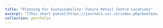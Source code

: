 ```yaml
---
title: "Planning For Sustainability: Future Retail Centre Locations"
excerpt: "[This short piece](https://journals.ucc.ie/index.php/boolean/article/view/boolean-2022-6) discusses the environmental impacts associated with the location of retail centres/parks and explores how academic research in this realm can positively contribute to policymaking missions to achieve sustainability in development. <br/><img src='/images/Boolean Cover.png'>"
collection: portfolio
---
```


 
